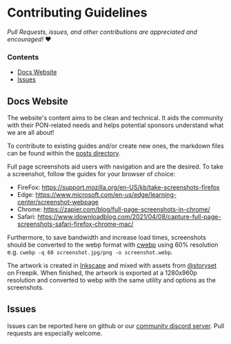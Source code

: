 # Contributing Guidelines

_Pull Requests, issues, and other contributions are appreciated and encouraged!_ ❤️

### Contents

- [Docs Website](#docs-website)
- [Issues](#issues)

## Docs Website

The website's content aims to be clean and technical. It aids the community with their PON-related needs and
helps potential sponsors understand what we are all about!

To contribute to existing guides and/or create new ones, the markdown files can be found within the
[posts directory](./docs/guides/posts).

Full page screenshots aid users with navigation and are the desired. To take a screenshot, follow the guides for
your browser of choice:

* FireFox:
  https://support.mozilla.org/en-US/kb/take-screenshots-firefox
* Edge:
  https://www.microsoft.com/en-us/edge/learning-center/screenshot-webpage
* Chrome:
  https://zapier.com/blog/full-page-screenshots-in-chrome/
* Safari:
  https://www.idownloadblog.com/2021/04/08/capture-full-page-screenshots-safari-firefox-chrome-mac/

Furthermore, to save bandwidth and increase load times, screenshots should be converted to the webp format with
[cwebp](https://developers.google.com/speed/webp/docs/cwebp) using 60% resolution e.g.
`cwebp -q 60 screenshot.jpg/png -o screenshot.webp`.

The artwork is created in [Inkscape](https://inkscape.org/) and mixed with assets from
[@storyset](https://www.freepik.com/author/stories) on Freepik. When finished, the artwork is exported at a 1280x960p
resolution and converted to webp with the same utility and options as the screenshots.

## Issues

Issues can be reported here on github or our [community discord server](https://discord.pon.wiki). Pull requests are
especially welcome.
